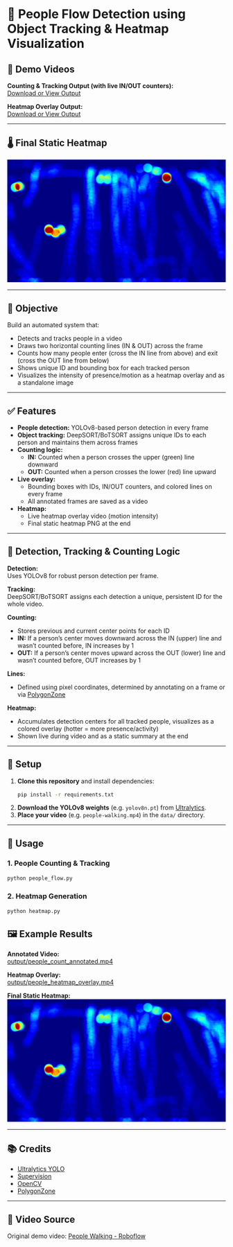 # 🧠 People Flow Detection using Object Tracking & Heatmap Visualization

## 🎥 Demo Videos

**Counting & Tracking Output (with live IN/OUT counters):**  
[Download or View Output](output/people_count_annotated.mp4)

**Heatmap Overlay Output:**  
[Download or View Output](output/people_heatmap_overlay.mp4)

---

## 🌡️ Final Static Heatmap

![Final People Flow Heatmap](output/people_flow_heatmap.png)

---

## 🎯 Objective

Build an automated system that:
- Detects and tracks people in a video
- Draws two horizontal counting lines (IN & OUT) across the frame
- Counts how many people enter (cross the IN line from above) and exit (cross the OUT line from below)
- Shows unique ID and bounding box for each tracked person
- Visualizes the intensity of presence/motion as a heatmap overlay and as a standalone image

---

## ✅ Features

- **People detection:** YOLOv8-based person detection in every frame
- **Object tracking:** DeepSORT/BoTSORT assigns unique IDs to each person and maintains them across frames
- **Counting logic:**  
    - **IN:** Counted when a person crosses the upper (green) line downward  
    - **OUT:** Counted when a person crosses the lower (red) line upward  
- **Live overlay:**  
    - Bounding boxes with IDs, IN/OUT counters, and colored lines on every frame  
    - All annotated frames are saved as a video
- **Heatmap:**  
    - Live heatmap overlay video (motion intensity)  
    - Final static heatmap PNG at the end

---

## 📝 Detection, Tracking & Counting Logic

**Detection:**  
Uses YOLOv8 for robust person detection per frame.

**Tracking:**  
DeepSORT/BoTSORT assigns each detection a unique, persistent ID for the whole video.

**Counting:**  
- Stores previous and current center points for each ID
- **IN:** If a person’s center moves downward across the IN (upper) line and wasn’t counted before, IN increases by 1
- **OUT:** If a person’s center moves upward across the OUT (lower) line and wasn’t counted before, OUT increases by 1

**Lines:**  
- Defined using pixel coordinates, determined by annotating on a frame or via [PolygonZone](https://polygonzone.roboflow.com/)

**Heatmap:**  
- Accumulates detection centers for all tracked people, visualizes as a colored overlay (hotter = more presence/activity)
- Shown live during video and as a static summary at the end

---

## 🧰 Setup

1. **Clone this repository** and install dependencies:
    ```bash
    pip install -r requirements.txt
    ```
2. **Download the YOLOv8 weights** (e.g. `yolov8n.pt`) from [Ultralytics](https://github.com/ultralytics/ultralytics).
3. **Place your video** (e.g. `people-walking.mp4`) in the `data/` directory.

---

## 🚀 Usage

### 1. People Counting & Tracking

```bash
python people_flow.py
```
### 2. Heatmap Generation

```bash
python heatmap.py
```
## 🖼️ Example Results

**Annotated Video:**  
[output/people_count_annotated.mp4](output/people_count_annotated.mp4)

**Heatmap Overlay:**  
[output/people_heatmap_overlay.mp4](output/people_heatmap_overlay.mp4)

**Final Static Heatmap:**  
![output/people_flow_heatmap.png](output/people_flow_heatmap.png)

---

## 📚 Credits

- [Ultralytics YOLO](https://github.com/ultralytics/ultralytics)
- [Supervision](https://github.com/roboflow/supervision)
- [OpenCV](https://opencv.org/)
- [PolygonZone](https://polygonzone.roboflow.com/)

---

## 🔗 Video Source

Original demo video: [People Walking - Roboflow](https://media.roboflow.com/supervision/video-examples/people-walking.mp4)

